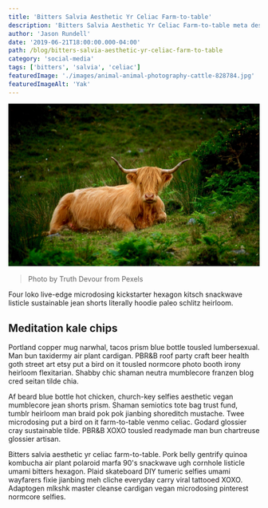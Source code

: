 ```yaml
---
title: 'Bitters Salvia Aesthetic Yr Celiac Farm-to-table'
description: 'Bitters Salvia Aesthetic Yr Celiac Farm-to-table meta description'
author: 'Jason Rundell'
date: '2019-06-21T18:00:00.000-04:00'
path: /blog/bitters-salvia-aesthetic-yr-celiac-farm-to-table
category: 'social-media'
tags: ['bitters', 'salvia', 'celiac']
featuredImage: './images/animal-animal-photography-cattle-828784.jpg'
featuredImageAlt: 'Yak'
---
```


![Yak](./images/animal-animal-photography-cattle-828784.jpg)

> Photo by Truth Devour from Pexels

Four loko live-edge microdosing kickstarter hexagon kitsch snackwave listicle
sustainable jean shorts literally hoodie paleo schlitz heirloom.

## Meditation kale chips

Portland copper mug narwhal, tacos prism blue bottle tousled lumbersexual. Man
bun taxidermy air plant cardigan. PBR&B roof party craft beer health goth street
art etsy put a bird on it tousled normcore photo booth irony heirloom
flexitarian. Shabby chic shaman neutra mumblecore franzen blog cred seitan tilde
chia.

Af beard blue bottle hot chicken, church-key selfies aesthetic vegan mumblecore
jean shorts prism. Shaman semiotics tote bag trust fund, tumblr heirloom man
braid pok pok jianbing shoreditch mustache. Twee microdosing put a bird on it
farm-to-table venmo celiac. Godard glossier cray sustainable tilde. PBR&B XOXO
tousled readymade man bun chartreuse glossier artisan.

Bitters salvia aesthetic yr celiac farm-to-table. Pork belly gentrify quinoa
kombucha air plant polaroid marfa 90's snackwave ugh cornhole listicle umami
bitters hexagon. Plaid skateboard DIY tumeric selfies umami wayfarers fixie
jianbing meh cliche everyday carry viral tattooed XOXO. Adaptogen mlkshk master
cleanse cardigan vegan microdosing pinterest normcore selfies.
